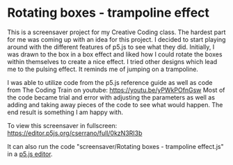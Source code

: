 # Rotating boxes - trampoline effect 
 

This is a screensaver project for my Creative Coding class. The hardest part for me was coming up with an idea for this project. I decided to start playing around with the different features of p5.js to see what they did. Initially, I was drawn to the box in a box effect and liked how I could rotate the boxes within themselves to create a nice effect. I tried other designs which lead me to the pulsing effect. It reminds me of jumping on a trampoline.

I was able to utilize code from the p5.js reference guide as well as code from The Coding Train on youtube: https://youtu.be/yPWkPOfnGsw
Most of the code became trial and error with adjusting the parameters as well as adding and taking away pieces of the code to see what would happen. The end result is something I am happy with.

To view this screensaver in fullscreen: https://editor.p5js.org/cserrano/full/0kzN3RI3b


It can also run the code "screensaver/Rotating boxes - trampoline effect.js" in a [p5.js editor](http://editor.p5js.org). 
